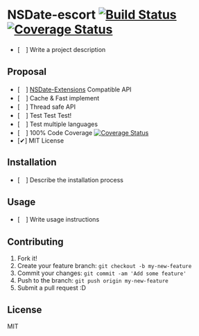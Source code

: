 # NSDate-escort [![Build Status](https://travis-ci.org/azu/NSDate-Escort.png?branch=master)](https://travis-ci.org/azu/NSDate-Escort) [![Coverage Status](https://coveralls.io/repos/azu/NSDate-Escort/badge.png?branch=master)](https://coveralls.io/r/azu/NSDate-Escort?branch=master)



- [　] Write a project description

## Proposal

- [　] [NSDate-Extensions](https://github.com/erica/NSDate-Extensions "NSDate-Extensions") Compatible API
- [　] Cache & Fast implement
- [　] Thread safe API
- [　] Test Test Test!
- [　] Test multiple languages
- [　] 100% Code Coverage [![Coverage Status](https://coveralls.io/repos/azu/NSDate-Escort/badge.png?branch=master)](https://coveralls.io/r/azu/NSDate-Escort?branch=master)
- [✔] MIT License

## Installation

- [　] Describe the installation process

## Usage

- [　] Write usage instructions

## Contributing

1. Fork it!
2. Create your feature branch: `git checkout -b my-new-feature`
3. Commit your changes: `git commit -am 'Add some feature'`
4. Push to the branch: `git push origin my-new-feature`
5. Submit a pull request :D

## License

MIT
